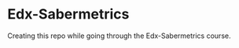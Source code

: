 Edx-Sabermetrics
================

Creating this repo while going through the Edx-Sabermetrics course.
